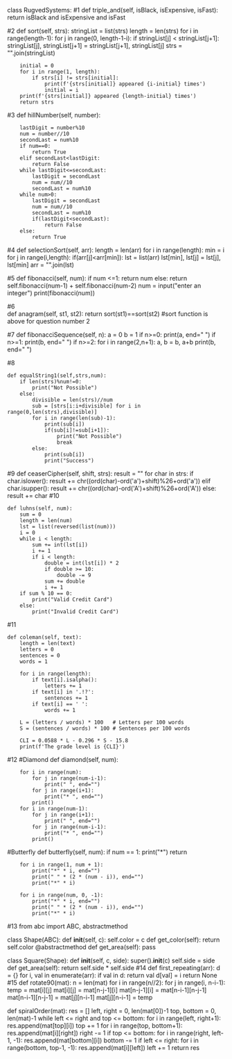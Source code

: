 class RugvedSystems:
#1
    def triple_and(self, isBlack, isExpensive, isFast):
        return isBlack and isExpensive and isFast
    
#2 
    def sort(self, strs):
        stringList = list(strs)
        length = len(strs)
        for i in range(length-1):
            for j in range(0, length-1-i):
                if stringList[j] < stringList[j+1]:
                    stringList[j], stringList[j+1] = stringList[j+1], stringList[j]
        strs = "".join(stringList)

        initial = 0
        for i in range(1, length):
            if strs[i] != strs[initial]:
                print(f'{strs[initial]} appeared {i-initial} times')
                initial = i
        print(f'{strs[initial]} appeared {length-initial} times')
        return strs


#3
    def hillNumber(self, number):
        
        lastDigit = number%10
        num = number//10
        secondLast = num%10
        if num==0:
            return True
        elif secondLast<lastDigit:
            return False
        while lastDigit<=secondLast:
            lastDigit = secondLast
            num = num//10
            secondLast = num%10
        while num>0:
            lastDigit = secondLast
            num = num//10
            secondLast = num%10
            if(lastDigit<secondLast):
                return False
        else:
            return True
            
    
#4 
    def selectionSort(self, arr):
        length = len(arr)
        for i in range(length):
            min = i
            for j in range(i,length):
                if(arr[j]<arr[min]):
                    lst = list(arr)
                    lst[min], lst[j] = lst[j], lst[min]
                    arr = "".join(lst)

#5
    def fibonacci(self, num):
        if num <=1:
            return num
        else:
            return self.fibonacci(num-1) + self.fibonacci(num-2)
    num = input("enter an integer")
    print(fibonacci(num))

#6     
    def anagram(self, st1, st2):
        return sort(st1)==sort(st2)
    #sort function is above for question number 2
        
#7
    def fibonacciSequence(self, n):
        a = 0
        b = 1
        if n>=0:
            print(a, end=" ")
        if n>=1:
            print(b, end=" ")
        if n>=2:
            for i in range(2,n+1):
                a, b = b, a+b
                print(b, end=" ")

#8
    
    def equalString1(self,strs,num):
        if len(strs)%num!=0:
            print("Not Possible")
        else:
            divisible = len(strs)//num
            sub = [strs[i:i+divisible] for i in range(0,len(strs),divisible)]
            for i in range(len(sub)-1):
                print(sub[i])
                if(sub[i]!=sub[i+1]):
                    print("Not Possible")
                    break
            else:
                print(sub[i])
                print("Success")


#9
    def ceaserCipher(self, shift, strs):
        result = ""
        for char in strs:
            if char.islower():
                result += chr((ord(char)-ord('a')+shift)%26+ord('a'))
            elif char.isupper():
                result += chr((ord(char)-ord('A')+shift)%26+ord('A'))
            else: result += char
#10
    
    def luhns(self, num):
        sum = 0
        length = len(num)
        lst = list(reversed(list(num)))
        i = 0
        while i < length:
            sum += int(lst[i])
            i += 1
            if i < length:
                double = int(lst[i]) * 2
                if double >= 10:
                    double -= 9  
                sum += double
                i += 1
        if sum % 10 == 0:
            print("Valid Credit Card")
        else:
            print("Invalid Credit Card")



#11

    def coleman(self, text):
        length = len(text)   
        letters = 0
        sentences = 0
        words = 1    

        for i in range(length):
            if text[i].isalpha():
                letters += 1
            if text[i] in '.!?':
                sentences += 1
            if text[i] == ' ':
                words += 1

        L = (letters / words) * 100   # Letters per 100 words
        S = (sentences / words) * 100 # Sentences per 100 words

        CLI = 0.0588 * L - 0.296 * S - 15.8
        print(f'The grade level is {CLI}')


#12
#Diamond
    def diamond(self, num):
        
        for i in range(num):
            for j in range(num-i-1):
                print(" ", end="")
            for j in range(i+1):
                print("* ", end="")
            print()
        for i in range(num-1):
            for j in range(i+1):
                print(" ", end="")
            for j in range(num-i-1):
                print("* ", end="")
            print()

#Butterfly
    def butterfly(self, num):
        if num == 1:
            print("*")
            return

        for i in range(1, num + 1):
            print("*" * i, end="")
            print(" " * (2 * (num - i)), end="")
            print("*" * i)

        for i in range(num, 0, -1):
            print("*" * i, end="")
            print(" " * (2 * (num - i)), end="")
            print("*" * i)

#13
from abc import ABC, abstractmethod

class Shape(ABC):
    def __init__(self, c):
        self.color = c
    def get_color(self):
        return self.color
    @abstractmethod
    def get_area(self):
        pass

class Square(Shape):
    def __init__(self, c, side):
        super().__init__(c)
        self.side = side
    def get_area(self):
        return self.side * self.side
#14
def first_repeating(arr):
    d = {}
    for i, val in enumerate(arr):
        if val in d:
            return val
        d[val] = i
    return None
#15
def rotate90(mat):
    n = len(mat)
    for i in range(n//2):
        for j in range(i, n-i-1):
            temp = mat[i][j]
            mat[i][j] = mat[n-j-1][i]
            mat[n-j-1][i] = mat[n-i-1][n-j-1]
            mat[n-i-1][n-j-1] = mat[j][n-i-1]
            mat[j][n-i-1] = temp

def spiralOrder(mat):
    res = []
    left, right = 0, len(mat[0])-1
    top, bottom = 0, len(mat)-1
    while left <= right and top <= bottom:
        for i in range(left, right+1):
            res.append(mat[top][i])
        top += 1
        for i in range(top, bottom+1):
            res.append(mat[i][right])
        right -= 1
        if top <= bottom:
            for i in range(right, left-1, -1):
                res.append(mat[bottom][i])
            bottom -= 1
        if left <= right:
            for i in range(bottom, top-1, -1):
                res.append(mat[i][left])
            left += 1
    return res
